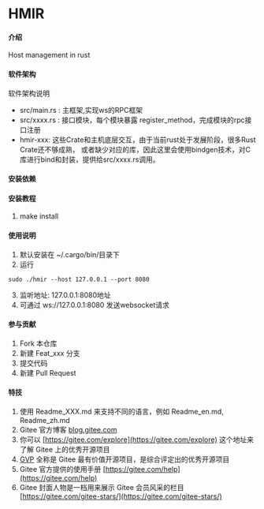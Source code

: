 # HMIR

#### 介绍
Host management in rust

#### 软件架构
软件架构说明

- src/main.rs : 主框架,实现ws的RPC框架
- src/xxxx.rs : 接口模块，每个模块暴露 register_method，完成模块的rpc接口注册
- hmir-xxx: 这些Crate和主机底层交互，由于当前rust处于发展阶段，很多Rust Crate还不够成熟，
  或者缺少对应的库，因此这里会使用bindgen技术，对C库进行bind和封装，提供给src/xxxx.rs调用。


#### 安装依赖

#### 安装教程

1.  make install

#### 使用说明

1. 默认安装在 ~/.cargo/bin/目录下
2. 运行

```
sudo ./hmir --host 127.0.0.1 --port 8080
```
3. 监听地址: 127.0.0.1:8080地址
4. 可通过 ws://127.0.0.1:8080 发送websocket请求

#### 参与贡献

1.  Fork 本仓库
2.  新建 Feat_xxx 分支
3.  提交代码
4.  新建 Pull Request


#### 特技

1.  使用 Readme\_XXX.md 来支持不同的语言，例如 Readme\_en.md, Readme\_zh.md
2.  Gitee 官方博客 [blog.gitee.com](https://blog.gitee.com)
3.  你可以 [https://gitee.com/explore](https://gitee.com/explore) 这个地址来了解 Gitee 上的优秀开源项目
4.  [GVP](https://gitee.com/gvp) 全称是 Gitee 最有价值开源项目，是综合评定出的优秀开源项目
5.  Gitee 官方提供的使用手册 [https://gitee.com/help](https://gitee.com/help)
6.  Gitee 封面人物是一档用来展示 Gitee 会员风采的栏目 [https://gitee.com/gitee-stars/](https://gitee.com/gitee-stars/)

